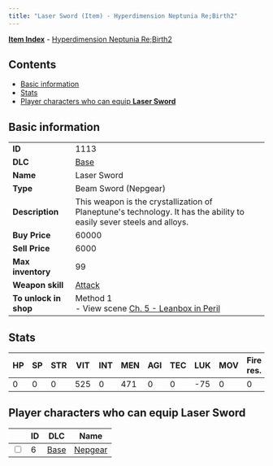 ```yaml
---
title: "Laser Sword (Item) - Hyperdimension Neptunia Re;Birth2"
---
```


[**Item Index**](/neptunia/rb2/item/index.html) - [Hyperdimension Neptunia Re;Birth2](/neptunia/rb2)

## Contents

- [Basic information](#basic-information)
- [Stats](#stats)
- [Player characters who can equip **Laser Sword**](#player-characters-who-can-equip-laser-sword)

## Basic information

|   |   |
| -- | -- |
| **ID** | 1113 |
| **DLC** | [Base](/neptunia/rb2/dlc/0-base.html) |
| **Name** | Laser Sword |
| **Type** | Beam Sword (Nepgear) |
| **Description** | This weapon is the crystallization of Planeptune's technology. It has the ability to easily sever steels and alloys. |
| **Buy Price** | 60000 |
| **Sell Price** | 6000 |
| **Max inventory** | 99 |
| **Weapon skill** | [Attack](/neptunia/rb2/skill/0-1-attack.html) |
| **To unlock in shop** | Method 1<br />- View scene [Ch. 5 - Leanbox in Peril](/neptunia/rb2/scene/0-366-ch-5-leanbox-in-peril.html) |

## Stats

| HP | SP | STR | VIT | INT | MEN | AGI | TEC | LUK | MOV | Fire res. | Ice res. | Wind res. | Lightning res. |
| -- | -- | --- | --- | --- | --- | --- | --- | --- | --- | --------- | -------- | --------- | -------------- |
| 0 | 0 | 0 | 525 | 0 | 471 | 0 | 0 | -75 | 0 | 0 | 0 | 0 | 0 |

## Player characters who can equip **Laser Sword**

|    | ID | DLC | Name |
| -- | -- | --- | ---- |
| <input type="checkbox" id="rb2-player-0-6" class="trackbox" /> | 6 | [Base](/neptunia/rb2/dlc/0-base.html) | [Nepgear](/neptunia/rb2/player/0-6-nepgear.html) |
